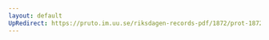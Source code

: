```yaml
---
layout: default
UpRedirect: https://pruto.im.uu.se/riksdagen-records-pdf/1872/prot-1872--fk--404/prot-1872--fk--404_007.pdf
---
```

